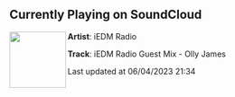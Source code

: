 ## Currently Playing on SoundCloud

[<img align="left" width="100" src="https://i1.sndcdn.com/artworks-0PMxoVxda6Nf6mXy-zooqTA-t500x500.jpg">](https://soundcloud.com/iedmradio/iedm-radio-mix-olly-james)

**Artist**: iEDM Radio 

**Track**: iEDM Radio Guest Mix - Olly James

Last updated at 06/04/2023 21:34
